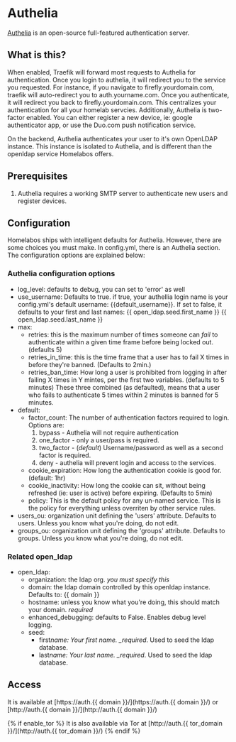 # Authelia

[Authelia](https://www.authelia.com) is an open-source full-featured authentication server.

## What is this?

When enabled, Traefik will forward most requests to Authelia for authentication. Once you login to authelia, it will redirect you to the service you requested. For instance, if you navigate to firefly.yourdomain.com, traefik will auto-redirect you to auth.yourname.com. Once you authenticate, it will redirect you back to firefly.yourdomain.com. This centralizes your authentication for all your homelab servcies. Additionally, Authelia is two-factor enabled. You can either register a new device, ie: google authenticator app, or use the Duo.com push notification service.

On the backend, Authelia authenticates your user to it's own OpenLDAP instance. This instance is isolated to Authelia, and is different than the openldap service Homelabos offers.

## Prerequisites

1. Authelia requires a working SMTP server to authenticate new users and register devices.

## Configuration

Homelabos ships with intelligent defaults for Authelia. However, there are some choices you must make. In config.yml, there is an Authelia section. The configuration options are explained below:

### Authelia configuration options

- log_level: defaults to debug, you can set to 'error' as well
- use_username: Defaults to true. if true, your authellia login name is your config.yml's default username: {{default_username}}. If set to false, it defaults to your first and last names: {{ open_ldap.seed.first_name }} {{ open_ldap.seed.last_name }}
- max:
  - retries: this is the maximum number of times someone can _fail_ to authenticate within a given time frame before being locked out. (defaults 5)
  - retries_in_time: this is the time frame that a user has to fail X times in before they're banned. (Defaults to 2min.)
  - retries_ban_time: How long a user is prohibited from logging in after failing X times in Y mintes, per the first two variables. (defaults to 5 minutes) These three combined (as defaulted), means that a user who fails to authenticate 5 times within 2 minutes is banned for 5 minutes.
- default:
  - factor_count: The number of authentication factors required to login. Options are:
    1. bypass - Authelia will not require authentication
    2. one_factor - only a user/pass is required.
    3. two_factor - (_default_) Username/password as well as a second factor is required.
    4. deny - authelia will prevent login and access to the services.
  - cookie_expiration: How long the authentication cookie is good for. (default: 1hr)
  - cookie_inactivity: How long the cookie can sit, without being refreshed (ie: user is active) before expiring. (Defaults to 5min)
  - policy: This is the default policy for any un-named service. This is the policy for everything unless overriten by other service rules.
- users_ou: organization unit defining the 'users' attribute. Defaults to users. Unless you know what you're doing, do not edit.
- groups_ou: organization unit defining the 'groups' attribute. Defaults to groups. Unless you know what you're doing, do not edit.

### Related open_ldap

- open_ldap:
  - organization: the ldap org. _you must specify this_
  - domain: the ldap domain controlled by this openldap instance. Defaults to: {{ domain }}
  - hostname: unless you know what you're doing, this should match your domain. _required_
  - enhanced_debugging: defaults to False. Enables debug level logging.
  - seed:
    - first*name: Your first name. \_required*. Used to seed the ldap database.
    - last*name: Your last name. \_required*. Used to seed the ldap database.

## Access

It is available at [https://auth.{{ domain }}/](https://auth.{{ domain }}/) or [http://auth.{{ domain }}/](http://auth.{{ domain }}/)

{% if enable_tor %}
It is also available via Tor at [http://auth.{{ tor_domain }}/](http://auth.{{ tor_domain }}/)
{% endif %}
